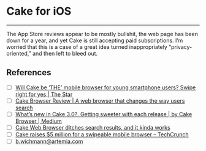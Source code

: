 # Cake for iOS 

- - - -
The App Store reviews appear to be mostly bullshit, the web page has been down for a year, and yet Cake is still accepting paid subscriptions. I’m worried that this is a case of a great idea turned inappropriately “privacy-oriented,” and then left to bleed out.

## References
- [ ] [Will Cake be ‘THE’ mobile browser for young smartphone users? Swipe right for yes | The Star](https://www.thestar.com.my/tech/tech-news/2018/02/05/will-cake-be-the-mobile-browser-for-young-smartphone-users-swipe-right-for-yes/)
- [ ] [Cake Browser Review | A web browser that changes the way users search](https://proprivacy.com/privacy-service/review/cakewebbrowser)
- [ ] [What’s new in Cake 3.0?. Getting sweeter with each release | by Cake Browser | Medium](https://medium.com/@cakebrowser/whats-new-in-cake-3-0-9339dcdb880)
- [ ] [Cake Web Browser ditches search results, and it kinda works](https://www.androidauthority.com/cake-mobile-browser-android-834165/)
- [ ] [Cake raises $5 million for a swipeable mobile browser – TechCrunch](https://techcrunch.com/2018/01/30/cake-raises-5-million-for-a-swipeable-mobile-browser/)
- [ ] b.wichmann@artemia.com